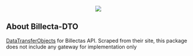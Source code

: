 





<p align="center"><img src="https://i.imgur.com/3zl5DNz.png"></p>



## About Billecta-DTO

[DataTransferObjects](https://github.com/spatie/data-transfer-object) for Billectas API. Scraped from their site, this package does not include any gateway for implementation only  
